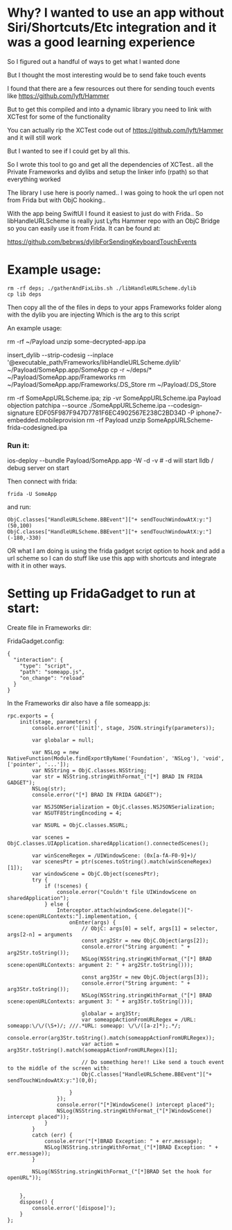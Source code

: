 # Why? I wanted to use an app without Siri/Shortcuts/Etc integration and it was a good learning experience

So I figured out a handful of ways to get what I wanted done

But I thought the most interesting would be to send fake touch events

I found that there are a few resources out there for sending touch events like https://github.com/lyft/Hammer

But to get this compiled and into a dynamic library you need to link with XCTest for some of the functionality

You can actually rip the XCTest code out of https://github.com/lyft/Hammer and it will still work

But I wanted to see if I could get by all this.

So I wrote this tool to go and get all the dependencies of XCTest.. all the Private Frameworks and dylibs and setup the linker info (rpath)  so that everything worked



The library I use here is poorly named.. I was going to hook the url open not from Frida but with ObjC hooking..

With the app being SwiftUI I found it easiest to just do with Frida.. So libHandleURLScheme is really just Lyfts Hammer repo with an ObjC Bridge so you can
easily use it from Frida. It can be found at:


https://github.com/bebrws/dylibForSendingKeyboardTouchEvents



# Example usage:
```
rm -rf deps; ./gatherAndFixLibs.sh ./libHandleURLScheme.dylib
cp lib deps
```

Then copy all the of the files in deps to your apps Frameworks folder along with the dylib you are injecting
Which is the arg to this script


An example usage:

rm -rf ~/Payload
unzip some-decrypted-app.ipa

insert_dylib --strip-codesig --inplace '@executable_path/Frameworks/libHandleURLScheme.dylib' ~/Payload/SomeApp.app/SomeApp
cp -r ~/deps/* ~/Payload/SomeApp.app/Frameworks
rm ~/Payload/SomeApp.app/Frameworks/.DS_Store
rm ~/Payload/.DS_Store

rm -rf SomeAppURLScheme.ipa; zip -vr SomeAppURLScheme.ipa Payload
objection patchipa --source ./SomeAppURLScheme.ipa --codesign-signature EDF05F987F947D7781F6EC4902567E238C2BD34D -P iphone7-embedded.mobileprovision
rm -rf Payload
unzip SomeAppURLScheme-frida-codesigned.ipa

### Run it:

ios-deploy --bundle Payload/SomeApp.app -W -d -v  # -d will start lldb /  debug server  on start


Then connect with frida:

```
frida -U SomeApp
```
 and run:


```
ObjC.classes["HandleURLScheme.BBEvent"]["+ sendTouchWindowAtX:y:"](50,100)
ObjC.classes["HandleURLScheme.BBEvent"]["+ sendTouchWindowAtX:y:"](-180,-330)

```

OR what I am doing is using the frida gadget script option to hook and add a url scheme so I can do stuff like use this app with shortcuts and integrate with it in other ways.

# Setting up FridaGadget to run at start:

Create file in Frameworks dir:

FridaGadget.config:
```
{
  "interaction": {
    "type": "script",
    "path": "someapp.js",
    "on_change": "reload"
  }
}
```

In the Frameworks dir also have a file someapp.js:

```
rpc.exports = {
    init(stage, parameters) {
        console.error('[init]', stage, JSON.stringify(parameters));

        var globalar = null;

        var NSLog = new NativeFunction(Module.findExportByName('Foundation', 'NSLog'), 'void', ['pointer', '...']);
        var NSString = ObjC.classes.NSString;
        var str = NSString.stringWithFormat_("[*] BRAD IN FRIDA GADGET");
        NSLog(str);
        console.error("[*] BRAD IN FRIDA GADGET");

        var NSJSONSerialization = ObjC.classes.NSJSONSerialization;
        var NSUTF8StringEncoding = 4;

        var NSURL = ObjC.classes.NSURL;

        var scenes = ObjC.classes.UIApplication.sharedApplication().connectedScenes();

        var winSceneRegex = /UIWindowScene: (0x[a-fA-F0-9]+)/
        var scenesPtr = ptr(scenes.toString().match(winSceneRegex)[1]);
        var windowScene = ObjC.Object(scenesPtr);
        try {
            if (!scenes) {
                console.error("Couldn't file UIWindowScene on sharedApplication");
            } else {
                Interceptor.attach(windowScene.delegate()["- scene:openURLContexts:"].implementation, {
                    onEnter(args) {
                        // ObjC: args[0] = self, args[1] = selector, args[2-n] = arguments
                        const arg2Str = new ObjC.Object(args[2]);
                        console.error("String argument: " + arg2Str.toString());
                        NSLog(NSString.stringWithFormat_("[*] BRAD scene:openURLContexts: argument 2: " + arg2Str.toString()));

                        const arg3Str = new ObjC.Object(args[3]);
                        console.error("String argument: " + arg3Str.toString());
                        NSLog(NSString.stringWithFormat_("[*] BRAD scene:openURLContexts: argument 3: " + arg3Str.toString()));

                        globalar = arg3Str;
                        var someappActionFromURLRegex = /URL: someapp:\/\/(\S+)/; ///.*URL: someapp: \/\/([a-z]*);.*/;
                        console.error(arg3Str.toString().match(someappActionFromURLRegex));
                        var action = arg3Str.toString().match(someappActionFromURLRegex)[1];

                        // Do something here!! Like send a touch event to the middle of the screen with:
                        ObjC.classes["HandleURLScheme.BBEvent"]["+ sendTouchWindowAtX:y:"](0,0);

                    }
                });
                console.error("[*]WindowScene() intercept placed");
                NSLog(NSString.stringWithFormat_("[*]WindowScene() intercept placed"));
            }
        }
        catch (err) {
            console.error("[*]BRAD Exception: " + err.message);
            NSLog(NSString.stringWithFormat_("[*]BRAD Exception: " + err.message));
        }

        NSLog(NSString.stringWithFormat_("[*]BRAD Set the hook for openURL"));


    },
    dispose() {
        console.error('[dispose]');
    }
};


```
